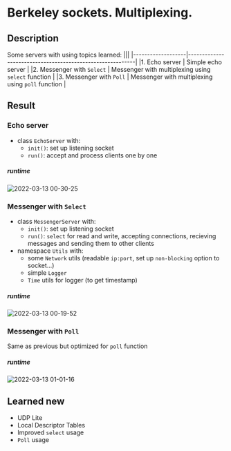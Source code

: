 # Berkeley sockets. Multiplexing.
## Description

Some servers with using topics learned:
|||
|-------------------|-----------------------------------------------------------|
|1. Echo server     | Simple echo server                                        |
|2. Messenger with `Select` | Messenger with multiplexing using `select` function |
|3. Messenger with `Poll`   | Messenger with multiplexing using `poll` function   |




## Result

### Echo server

* class `EchoServer` with:
  * `init()`: set up listening socket
  * `run()`: accept and process clients one by one

##### runtime

![2022-03-13 00-30-25](https://user-images.githubusercontent.com/44144647/158035723-bafde29d-fc37-4f3a-b22a-b11a6648350d.gif)



### Messenger with `Select`

* class `MessengerServer` with:
  * `init()`: set up listening socket
  * `run()`: `select` for read and write, accepting connections, recieving messages and sending them to other clients
* namespace `Utils` with:
  * some `Network` utils (readable `ip:port`, set up `non-blocking` option to socket...)
  * simple `Logger`
  * `Time` utils for logger (to get timestamp)


##### runtime

![2022-03-13 00-19-52](https://user-images.githubusercontent.com/44144647/158035711-34c09e25-1d49-4453-b006-ec3857ed43a3.gif)




### Messenger with `Poll`

Same as previous but optimized for `poll` function


##### runtime

![2022-03-13 01-01-16](https://user-images.githubusercontent.com/44144647/158036637-58fd2db5-f504-4611-b6df-e829c85649a4.gif)




## Learned new
* UDP Lite
* Local Descriptor Tables
* Improved `select` usage
* `Poll` usage
